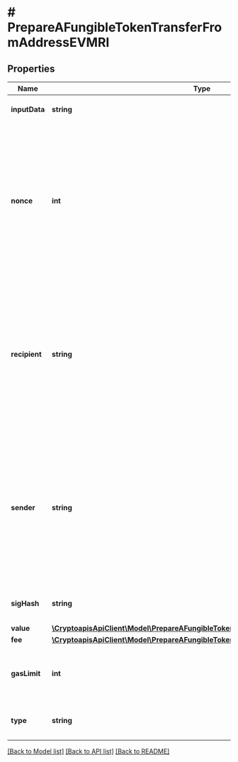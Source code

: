 # # PrepareAFungibleTokenTransferFromAddressEVMRI

## Properties

Name | Type | Description | Notes
------------ | ------------- | ------------- | -------------
**inputData** | **string** | Representation of the data in hex value |
**nonce** | **int** | Represents the sequential running number for an address, starting from 0 for the first transaction. E.g., if the nonce of a transaction is 10, it would be the 11th transaction sent from the sender&#39;s address. |
**recipient** | **string** | The address which receives this transaction. In UTXO-based protocols like Bitcoin there could be several senders while in account-based protocols like Ethereum there is always only one recipient. |
**sender** | **string** | Represents the address which sends this transaction. In UTXO-based protocols like Bitcoin there could be several senders while in account-based protocols like Ethereum there is always only one sender. |
**sigHash** | **string** | Representation of the hash that should be signed |
**value** | [**\CryptoapisApiClient\Model\PrepareAFungibleTokenTransferFromAddressEVMRIValue**](PrepareAFungibleTokenTransferFromAddressEVMRIValue.md) |  |
**fee** | [**\CryptoapisApiClient\Model\PrepareAFungibleTokenTransferFromAddressEVMRIFee**](PrepareAFungibleTokenTransferFromAddressEVMRIFee.md) |  |
**gasLimit** | **int** | Represents the amount of gas used by this specific transaction alone. |
**type** | **string** | Representation of the transaction type |

[[Back to Model list]](../../README.md#models) [[Back to API list]](../../README.md#endpoints) [[Back to README]](../../README.md)
